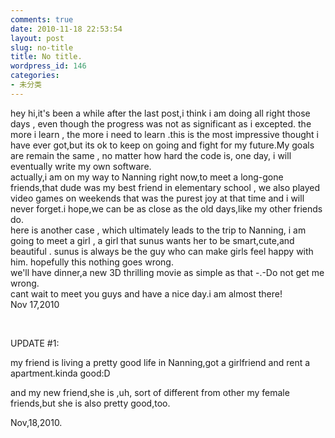 ```yaml
---
comments: true
date: 2010-11-18 22:53:54
layout: post
slug: no-title
title: No title.
wordpress_id: 146
categories:
- 未分类
---
```


hey hi,it's been a while after the last post,i think i am doing all right those days , even though the progress was not as significant as i excepted. the more i learn , the more i need to learn .this is the most impressive thought i have ever got,but its ok to keep on going and fight for my future.My goals are remain the same , no matter how hard the code is, one day, i will eventually write my own software.   
actually,i am on my way to Nanning right now,to meet a long-gone friends,that dude was my best friend in elementary school , we also played video games on weekends that was the purest joy at that time and i will never forget.i hope,we can be as close as the old days,like my other friends do.   
here is another case , which ultimately leads to the trip to Nanning, i am going to meet a girl , a girl that sunus wants her to be smart,cute,and beautiful . sunus is always be the guy who can make girls feel happy with him. hopefully this nothing goes wrong.   
we'll have dinner,a new 3D thrilling movie as simple as that -.-Do not get me wrong.   
cant wait to meet you guys and have a nice day.i am almost there!   
Nov 17,2010 

  

UPDATE #1: 

my friend is living a pretty good life in Nanning,got a girlfriend and rent a apartment.kinda good:D 

and my new friend,she is ,uh, sort of different from other my female friends,but she is also pretty good,too. 

Nov,18,2010.

 

